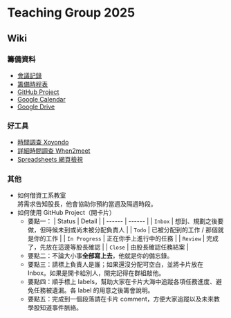 # Teaching Group 2025
## Wiki
### 籌備資料
- [會議記錄](https://drive.google.com/drive/folders/1XifDJLjGFR-Y6zhD4AeGED6H-jvhZObO?usp=drive_link)
- [籌備時程表](https://docs.google.com/spreadsheets/d/13t1TjZQiTB4O10ey8lbz4ICDpt3zGjijgntv21CjvI8/edit?usp=sharing)
- [GitHub Project](https://github.com/orgs/CSIE-Camp/projects/6)
- [Google Calendar](https://calendar.google.com/calendar/embed?src=a018d900bdac4258c2e5937e501d71cd174613a0c97f52f53680be6bf455506f%40group.calendar.google.com&ctz=Asia%2FTaipei)
- [Google Drive](https://drive.google.com/drive/folders/1EYopA07bJ0uRpTobiPZXfU75gce9d-Ua?usp=sharing)
### 好工具
- [時間調查 Xoyondo](https://xoyondo.com/)
- [詳細時間調查 When2meet](https://www.when2meet.com/)
- [Spreadsheets 網頁檢視](https://sitcon.org/submission-review/)
### 其他
- 如何借資工系教室  
  將需求告知股長，他會協助你預約當週及隔週時段。
- 如何使用 GitHub Project（開卡片）
  - 要點一：
    | Status | Detail |
    | ------ | ------ |
    | `Inbox`  | 想到、規劃之後要做，但時候未到或尚未被分配負責人 |
    | `Todo`   | 已被分配到的工作 / 那個就是你的工作 |
    | `In Progress` | 正在你手上進行中的任務 |
    | `Review` | 完成了，先放在這邊等股長確認 |
    | `Close` | 由股長確認任務結案 |
  - 要點二：不論大小事**全部寫上去**，他就是你的備忘錄。
  - 要點三：請標上負責人是誰；如果還沒分配可空白，並將卡片放在 Inbox。如果是開卡給別人，開完記得在群組敲他。
  - 要點四：順手標上 labels，幫助大家在卡片大海中追蹤各項任務進度、避免任務被遺漏。各 label 的用意之後籌會說明。
  - 要點五：完成到一個段落請在卡片 comment，方便大家追蹤以及未來教學股知道事件脈絡。
